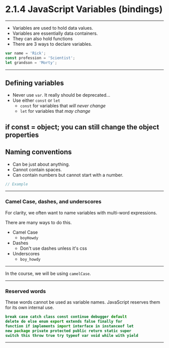 # 2.1.4 JavaScript Variables (bindings)

---

- Variables are used to hold data values.
- Variables are essentially data containers.
- They can also hold functions
- There are 3 ways to declare variables.

```js
var name = 'Rick';
const profession = 'Scientist';
let grandson = 'Morty';
```

---
## Defining variables

- Never use `var`. It really should be deprecated...
- Use either `const` or `let`
    - `const` for variables that _will never change_
    - `let` for variables that _may change_

if const = object; you can still change the object properties
---

## Naming conventions

- Can be just about anything.
- Cannot contain spaces.
- Can contain numbers but cannot start with a number.

```js
// Example

```

---

### Camel Case, dashes, and underscores

For clarity, we often want to name variables with multi-word expressions.

There are many ways to do this.

- Camel Case
    - `boyHowdy`
- Dashes
    - Don't use dashes unless it's css
- Underscores
    - `boy_howdy`

---

In the course, we will be using `camelCase`.

---

### Reserved words

These words cannot be used as variable names. JavaScript reserves them for its own internal use.

```js
break case catch class const continue debugger default
delete do else enum export extends false finally for
function if implements import interface in instanceof let
new package private protected public return static super
switch this throw true try typeof var void while with yield
```

---